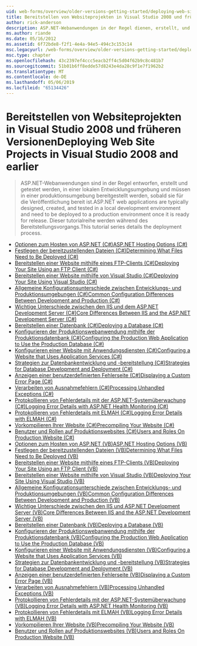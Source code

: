 ```yaml
---
uid: web-forms/overview/older-versions-getting-started/deploying-web-site-projects/index
title: Bereitstellen von Websiteprojekten in Visual Studio 2008 und früheren Versionen | Microsoft-Dokumentation
author: rick-anderson
description: ASP.NET-Webanwendungen in der Regel dienen, erstellt, und in eine lokale Entwicklungsumgebung getestet und für eine Produktions-o-Umgebung bereitgestellt werden müssen...
ms.author: riande
ms.date: 05/16/2012
ms.assetid: 6f72bde8-f2f1-4e4a-94e5-494c3c153c14
msc.legacyurl: /web-forms/overview/older-versions-getting-started/deploying-web-site-projects
msc.type: chapter
ms.openlocfilehash: 43c2397ef4ccc5eacb2ff4c5d04f62b9c8c481b7
ms.sourcegitcommit: 51b01b6ff8edde57d8243e4da28c9f1e7f1962b2
ms.translationtype: MT
ms.contentlocale: de-DE
ms.lasthandoff: 05/06/2019
ms.locfileid: "65134426"
---
```

# <a name="deploying-web-site-projects-in-visual-studio-2008-and-earlier"></a><span data-ttu-id="826aa-103">Bereitstellen von Websiteprojekten in Visual Studio 2008 und früheren Versionen</span><span class="sxs-lookup"><span data-stu-id="826aa-103">Deploying Web Site Projects in Visual Studio 2008 and earlier</span></span>

> <span data-ttu-id="826aa-104">ASP.NET-Webanwendungen sind in der Regel entworfen, erstellt und getestet werden, in einer lokalen Entwicklungsumgebung und müssen in einer produktionsumgebung bereitgestellt werden, sobald sie für die Veröffentlichung bereit ist.</span><span class="sxs-lookup"><span data-stu-id="826aa-104">ASP.NET web applications are typically designed, created, and tested in a local development environment and need to be deployed to a production environment once it is ready for release.</span></span> <span data-ttu-id="826aa-105">Dieser tutorialreihe werden während des Bereitstellungsvorgangs.</span><span class="sxs-lookup"><span data-stu-id="826aa-105">This tutorial series details the deployment process.</span></span>

- [<span data-ttu-id="826aa-106">Optionen zum Hosten von ASP.NET (C#)</span><span class="sxs-lookup"><span data-stu-id="826aa-106">ASP.NET Hosting Options (C#)</span></span>](asp-net-hosting-options-cs.md)
- [<span data-ttu-id="826aa-107">Festlegen der bereitzustellenden Dateien (C#)</span><span class="sxs-lookup"><span data-stu-id="826aa-107">Determining What Files Need to Be Deployed (C#)</span></span>](determining-what-files-need-to-be-deployed-cs.md)
- [<span data-ttu-id="826aa-108">Bereitstellen einer Website mithilfe eines FTP-Clients (C#)</span><span class="sxs-lookup"><span data-stu-id="826aa-108">Deploying Your Site Using an FTP Client (C#)</span></span>](deploying-your-site-using-an-ftp-client-cs.md)
- [<span data-ttu-id="826aa-109">Bereitstellen einer Website mithilfe von Visual Studio (C#)</span><span class="sxs-lookup"><span data-stu-id="826aa-109">Deploying Your Site Using Visual Studio (C#)</span></span>](deploying-your-site-using-visual-studio-cs.md)
- [<span data-ttu-id="826aa-110">Allgemeine Konfigurationsunterschiede zwischen Entwicklungs- und Produktionsumgebungen (C#)</span><span class="sxs-lookup"><span data-stu-id="826aa-110">Common Configuration Differences Between Development and Production (C#)</span></span>](common-configuration-differences-between-development-and-production-cs.md)
- [<span data-ttu-id="826aa-111">Wichtige Unterschiede zwischen den IIS und dem ASP.NET Development Server (C#)</span><span class="sxs-lookup"><span data-stu-id="826aa-111">Core Differences Between IIS and the ASP.NET Development Server (C#)</span></span>](core-differences-between-iis-and-the-asp-net-development-server-cs.md)
- [<span data-ttu-id="826aa-112">Bereitstellen einer Datenbank (C#)</span><span class="sxs-lookup"><span data-stu-id="826aa-112">Deploying a Database (C#)</span></span>](deploying-a-database-cs.md)
- [<span data-ttu-id="826aa-113">Konfigurieren der Produktionswebanwendung mithilfe der Produktionsdatenbank (C#)</span><span class="sxs-lookup"><span data-stu-id="826aa-113">Configuring the Production Web Application to Use the Production Database (C#)</span></span>](configuring-the-production-web-application-to-use-the-production-database-cs.md)
- [<span data-ttu-id="826aa-114">Konfigurieren einer Website mit Anwendungsdiensten (C#)</span><span class="sxs-lookup"><span data-stu-id="826aa-114">Configuring a Website that Uses Application Services (C#)</span></span>](configuring-a-website-that-uses-application-services-cs.md)
- [<span data-ttu-id="826aa-115">Strategien zur Datenbankentwicklung und -bereitstellung (C#)</span><span class="sxs-lookup"><span data-stu-id="826aa-115">Strategies for Database Development and Deployment (C#)</span></span>](strategies-for-database-development-and-deployment-cs.md)
- [<span data-ttu-id="826aa-116">Anzeigen einer benutzerdefinierten Fehlerseite (C#)</span><span class="sxs-lookup"><span data-stu-id="826aa-116">Displaying a Custom Error Page (C#)</span></span>](displaying-a-custom-error-page-cs.md)
- [<span data-ttu-id="826aa-117">Verarbeiten von Ausnahmefehlern (C#)</span><span class="sxs-lookup"><span data-stu-id="826aa-117">Processing Unhandled Exceptions (C#)</span></span>](processing-unhandled-exceptions-cs.md)
- [<span data-ttu-id="826aa-118">Protokollieren von Fehlerdetails mit der ASP.NET-Systemüberwachung (C#)</span><span class="sxs-lookup"><span data-stu-id="826aa-118">Logging Error Details with ASP.NET Health Monitoring (C#)</span></span>](logging-error-details-with-asp-net-health-monitoring-cs.md)
- [<span data-ttu-id="826aa-119">Protokollieren von Fehlerdetails mit ELMAH (C#)</span><span class="sxs-lookup"><span data-stu-id="826aa-119">Logging Error Details with ELMAH (C#)</span></span>](logging-error-details-with-elmah-cs.md)
- [<span data-ttu-id="826aa-120">Vorkompilieren Ihrer Website (C#)</span><span class="sxs-lookup"><span data-stu-id="826aa-120">Precompiling Your Website (C#)</span></span>](precompiling-your-website-cs.md)
- [<span data-ttu-id="826aa-121">Benutzer und Rollen auf Produktionswebsites (C#)</span><span class="sxs-lookup"><span data-stu-id="826aa-121">Users and Roles On Production Website (C#)</span></span>](users-and-roles-on-the-production-website-cs.md)
- [<span data-ttu-id="826aa-122">Optionen zum Hosten von ASP.NET (VB)</span><span class="sxs-lookup"><span data-stu-id="826aa-122">ASP.NET Hosting Options (VB)</span></span>](asp-net-hosting-options-vb.md)
- [<span data-ttu-id="826aa-123">Festlegen der bereitzustellenden Dateien (VB)</span><span class="sxs-lookup"><span data-stu-id="826aa-123">Determining What Files Need to Be Deployed (VB)</span></span>](determining-what-files-need-to-be-deployed-vb.md)
- [<span data-ttu-id="826aa-124">Bereitstellen einer Website mithilfe eines FTP-Clients (VB)</span><span class="sxs-lookup"><span data-stu-id="826aa-124">Deploying Your Site Using an FTP Client (VB)</span></span>](deploying-your-site-using-an-ftp-client-vb.md)
- [<span data-ttu-id="826aa-125">Bereitstellen einer Website mithilfe von Visual Studio (VB)</span><span class="sxs-lookup"><span data-stu-id="826aa-125">Deploying Your Site Using Visual Studio (VB)</span></span>](deploying-your-site-using-visual-studio-vb.md)
- [<span data-ttu-id="826aa-126">Allgemeine Konfigurationsunterschiede zwischen Entwicklungs- und Produktionsumgebungen (VB)</span><span class="sxs-lookup"><span data-stu-id="826aa-126">Common Configuration Differences Between Development and Production (VB)</span></span>](common-configuration-differences-between-development-and-production-vb.md)
- [<span data-ttu-id="826aa-127">Wichtige Unterschiede zwischen den IIS und ASP.NET Development Server (VB)</span><span class="sxs-lookup"><span data-stu-id="826aa-127">Core Differences Between IIS and the ASP.NET Development Server (VB)</span></span>](core-differences-between-iis-and-the-asp-net-development-server-vb.md)
- [<span data-ttu-id="826aa-128">Bereitstellen einer Datenbank (VB)</span><span class="sxs-lookup"><span data-stu-id="826aa-128">Deploying a Database (VB)</span></span>](deploying-a-database-vb.md)
- [<span data-ttu-id="826aa-129">Konfigurieren der Produktionswebanwendung mithilfe der Produktionsdatenbank (VB)</span><span class="sxs-lookup"><span data-stu-id="826aa-129">Configuring the Production Web Application to Use the Production Database (VB)</span></span>](configuring-the-production-web-application-to-use-the-production-database-vb.md)
- [<span data-ttu-id="826aa-130">Konfigurieren einer Website mit Anwendungsdiensten (VB)</span><span class="sxs-lookup"><span data-stu-id="826aa-130">Configuring a Website that Uses Application Services (VB)</span></span>](configuring-a-website-that-uses-application-services-vb.md)
- [<span data-ttu-id="826aa-131">Strategien zur Datenbankentwicklung und -bereitstellung (VB)</span><span class="sxs-lookup"><span data-stu-id="826aa-131">Strategies for Database Development and Deployment (VB)</span></span>](strategies-for-database-development-and-deployment-vb.md)
- [<span data-ttu-id="826aa-132">Anzeigen einer benutzerdefinierten Fehlerseite (VB)</span><span class="sxs-lookup"><span data-stu-id="826aa-132">Displaying a Custom Error Page (VB)</span></span>](displaying-a-custom-error-page-vb.md)
- [<span data-ttu-id="826aa-133">Verarbeiten von Ausnahmefehlern (VB)</span><span class="sxs-lookup"><span data-stu-id="826aa-133">Processing Unhandled Exceptions (VB)</span></span>](processing-unhandled-exceptions-vb.md)
- [<span data-ttu-id="826aa-134">Protokollieren von Fehlerdetails mit der ASP.NET-Systemüberwachung (VB)</span><span class="sxs-lookup"><span data-stu-id="826aa-134">Logging Error Details with ASP.NET Health Monitoring (VB)</span></span>](logging-error-details-with-asp-net-health-monitoring-vb.md)
- [<span data-ttu-id="826aa-135">Protokollieren von Fehlerdetails mit ELMAH (VB)</span><span class="sxs-lookup"><span data-stu-id="826aa-135">Logging Error Details with ELMAH (VB)</span></span>](logging-error-details-with-elmah-vb.md)
- [<span data-ttu-id="826aa-136">Vorkompilieren Ihrer Website (VB)</span><span class="sxs-lookup"><span data-stu-id="826aa-136">Precompiling Your Website (VB)</span></span>](precompiling-your-website-vb.md)
- [<span data-ttu-id="826aa-137">Benutzer und Rollen auf Produktionswebsites (VB)</span><span class="sxs-lookup"><span data-stu-id="826aa-137">Users and Roles On Production Website (VB)</span></span>](users-and-roles-on-the-production-website-vb.md)
